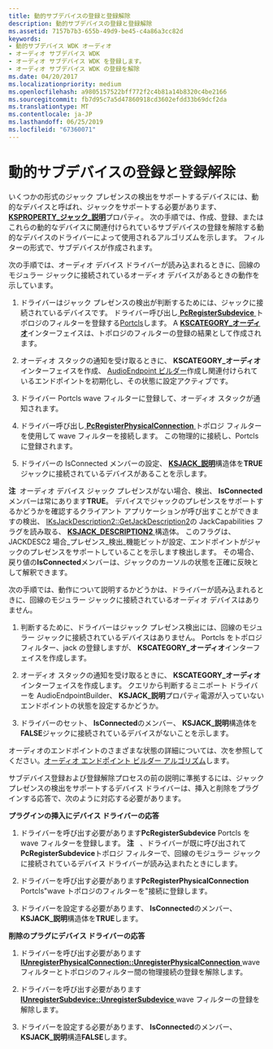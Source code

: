 ```yaml
---
title: 動的サブデバイスの登録と登録解除
description: 動的サブデバイスの登録と登録解除
ms.assetid: 7157b7b3-655b-49d9-be45-c4a86a3cc82d
keywords:
- 動的サブデバイス WDK オーディオ
- オーディオ サブデバイス WDK
- オーディオ サブデバイス WDK を登録します。
- オーディオ サブデバイス WDK の登録を解除
ms.date: 04/20/2017
ms.localizationpriority: medium
ms.openlocfilehash: a9805157522bff772f2c4b81a14b8320c4be2166
ms.sourcegitcommit: fb7d95c7a5d47860918cd3602efdd33b69dcf2da
ms.translationtype: MT
ms.contentlocale: ja-JP
ms.lasthandoff: 06/25/2019
ms.locfileid: "67360071"
---
```

# <a name="dynamic-subdevice-registration-and-unregistration"></a>動的サブデバイスの登録と登録解除


いくつかの形式のジャック プレゼンスの検出をサポートするデバイスには、動的なデバイスと呼ばれ、ジャックをサポートする必要があります、 [ **KSPROPERTY\_ジャック\_説明**](https://docs.microsoft.com/windows-hardware/drivers/audio/ksproperty-jack-description)プロパティ。 次の手順では、作成、登録、またはこれらの動的なデバイスに関連付けられているサブデバイスの登録を解除する動的なデバイスのドライバーによって使用されるアルゴリズムを示します。 フィルターの形式で、サブデバイスが作成されます。

次の手順では、オーディオ デバイス ドライバーが読み込まれるときに、回線のモジュラー ジャックに接続されているオーディオ デバイスがあるときの動作を示しています。

1.  ドライバーはジャック プレゼンスの検出が判断するためには、ジャックに接続されているデバイスです。 ドライバー呼び出し[ **PcRegisterSubdevice** ](https://docs.microsoft.com/windows-hardware/drivers/ddi/content/portcls/nf-portcls-pcregistersubdevice)トポロジのフィルターを登録する[Portcls](introduction-to-port-class.md)します。 A [ **KSCATEGORY\_オーディオ**](https://docs.microsoft.com/windows-hardware/drivers/install/kscategory-audio)インターフェイスは、トポロジのフィルターの登録の結果として作成されます。

2.  オーディオ スタックの通知を受け取るときに、 **KSCATEGORY\_オーディオ**インターフェイスを作成、 [AudioEndpoint ビルダー](audio-endpoint-builder-algorithm.md)作成し関連付けられているエンドポイントを初期化し、その状態に設定アクティブです。

3.  ドライバー Portcls wave フィルターに登録して、オーディオ スタックが通知されます。

4.  ドライバー呼び出し[ **PcRegisterPhysicalConnection** ](https://docs.microsoft.com/windows-hardware/drivers/ddi/content/portcls/nf-portcls-pcregisterphysicalconnection)トポロジ フィルターを使用して wave フィルターを接続します。 この物理的に接続し、Portcls に登録されます。

5.  ドライバーの IsConnected メンバーの設定、 [ **KSJACK\_説明**](https://docs.microsoft.com/windows-hardware/drivers/audio/ksjack-description)構造体を**TRUE**ジャックに接続されているデバイスがあることを示します。

**注**  オーディオ デバイス ジャック プレゼンスがない場合、検出、 **IsConnected**メンバーは常にあります**TRUE**。 デバイスでジャックのプレゼンスをサポートするかどうかを確認するクライアント アプリケーションが呼び出すことができますの検出、 [IKsJackDescription2::GetJackDescription2](https://go.microsoft.com/fwlink/p/?linkid=143698)の JackCapabilities フラグを読み取る、 [ **KSJACK\_DESCRIPTION2** ](https://docs.microsoft.com/windows-hardware/drivers/audio/ksjack-description2)構造体。 このフラグは、JACKDESC2 場合\_プレゼンス\_検出\_機能ビットが設定、エンドポイントがジャックのプレゼンスをサポートしていることを示します検出します。 その場合、戻り値の**IsConnected**メンバーは、ジャックのカーソルの状態を正確に反映として解釈できます。

 

次の手順では、動作について説明するかどうかは、ドライバーが読み込まれるときに、回線のモジュラー ジャックに接続されているオーディオ デバイスはありません。

1.  判断するために、ドライバーはジャック プレゼンス検出には、回線のモジュラー ジャックに接続されているデバイスはありません。 Portcls をトポロジ フィルター、jack の登録しますが、 **KSCATEGORY\_オーディオ**インターフェイスを作成します。

2.  オーディオ スタックの通知を受け取るときに、 **KSCATEGORY\_オーディオ**インターフェイスを作成します。 クエリから判断するミニポート ドライバーを AudioEndpointBuilder、 **KSJACK\_説明**プロパティ電源が入っていないエンドポイントの状態を設定するかどうか。

3.  ドライバーのセット、 **IsConnected**のメンバー、 **KSJACK\_説明**構造体を**FALSE**ジャックに接続されているデバイスがないことを示します。

オーディオのエンドポイントのさまざまな状態の詳細については、次を参照してください。[オーディオ エンドポイント ビルダー アルゴリズム](audio-endpoint-builder-algorithm.md)します。

サブデバイス登録および登録解除プロセスの前の説明に準拠するには、ジャック プレゼンスの検出をサポートするデバイス ドライバーは、挿入と削除をプラグインする応答で、次のように対応する必要があります。

**プラグインの挿入にデバイス ドライバーの応答**

1.  ドライバーを呼び出す必要があります**PcRegisterSubdevice** Portcls を wave フィルターを登録します。
    **注**   、ドライバーが既に呼び出されて**PcRegisterSubdevice**トポロジ フィルターで、回線のモジュラー ジャックに接続されているデバイス ドライバーが読み込まれたときにします。

     

2.  ドライバーを呼び出す必要があります**PcRegisterPhysicalConnection** Portcls"wave トポロジのフィルターを"接続に登録します。

3.  ドライバーを設定する必要があります、 **IsConnected**のメンバー、 **KSJACK\_説明**構造体を**TRUE**します。

**削除のプラグにデバイス ドライバーの応答**

1.  ドライバーを呼び出す必要があります[ **IUnregisterPhysicalConnection::UnregisterPhysicalConnection** ](https://docs.microsoft.com/windows-hardware/drivers/ddi/content/portcls/nf-portcls-iunregisterphysicalconnection-unregisterphysicalconnection) wave フィルターとトポロジのフィルター間の物理接続の登録を解除します。

2.  ドライバーを呼び出す必要があります[ **IUnregisterSubdevice::UnregisterSubdevice** ](https://docs.microsoft.com/windows-hardware/drivers/ddi/content/portcls/nf-portcls-iunregistersubdevice-unregistersubdevice) wave フィルターの登録を解除します。

3.  ドライバーを設定する必要があります、 **IsConnected**のメンバー、 **KSJACK\_説明**構造**FALSE**します。

 

 




